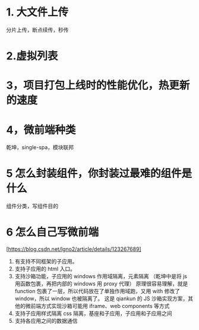 # 1. 大文件上传

分片上传，断点续传，秒传

# 2.虚拟列表

# 3，项目打包上线时的性能优化，热更新的速度

# 4，微前端种类

乾坤，single-spa，模块联邦

# 5 怎么封装组件，你封装过最难的组件是什么

组件分类，写组件目的

# 6 怎么自己写微前端

[https://blog.csdn.net/lgno2/article/details/123267689]

1. 有支持不同框架的子应用。
2. 支持子应用的 html 入口。
3. 支持沙箱功能，子应用的 windows 作用域隔离，元素隔离 （乾坤中是将 js 用函数包裹，再把内部的 windows 用 proxy 代理）
   原理很容易理解，就是 function 包裹了一层，所以代码放在了单独作用域跑，又用 with 修改了 window，所以 window 也被隔离了。
   这是 qiankun 的 JS 沙箱实现方案，其他的微前端方式实现沙箱可能用 iframe、web components 等方式
4. 支持子应用样式隔离 css 隔离，基座和子应用，子应用和子应用之间
5. 支持各应用之间的数据通信
